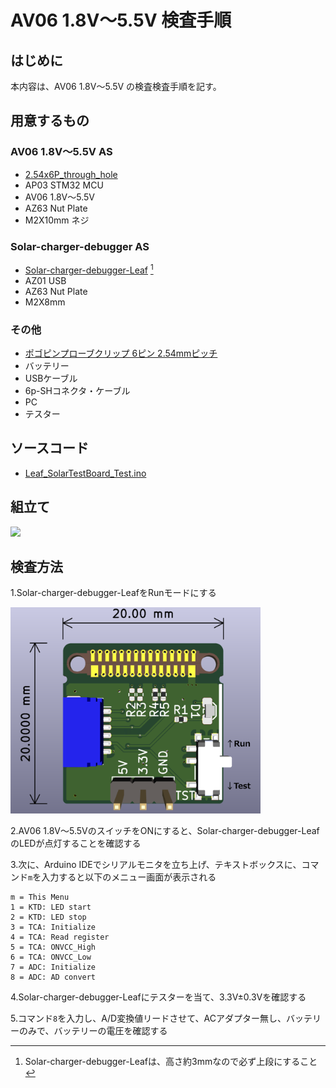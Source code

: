 # AV06 1.8V～5.5V 検査手順
## はじめに
本内容は、AV06 1.8V～5.5V の検査検査手順を記す。
## 用意するもの
### AV06 1.8V～5.5V AS
* [2.54x6P_through_hole](https://github.com/Leafony/HW-Design-Files/tree/master/2.54x6P_through_hole)
* AP03 STM32 MCU  
* AV06 1.8V～5.5V
* AZ63 Nut Plate
* M2X10mm ネジ  
### Solar-charger-debugger AS
* [Solar-charger-debugger-Leaf](https://github.com/Leafony/HW-Design-Files/tree/master/Solar-charger-debugger-Leaf) [^1]
* AZ01 USB
* AZ63 Nut Plate
* M2X8mm  
[^1]:Solar-charger-debugger-Leafは、高さ約3mmなので必ず上段にすること
### その他
* [ポゴピンプローブクリップ 6ピン 2.54mmピッチ](https://www.switch-science.com/products/8174)
* バッテリー
* USBケーブル
* 6p-SHコネクタ・ケーブル
* PC
* テスター
## ソースコード
* [Leaf_SolarTestBoard_Test.ino](https://github.com/Leafony/Sample-Sketches/blob/master/Leaf_SolarTestBoard_Test/Leaf_SolarTestBoard_Test.ino)
## 組立て
<img src="./docs/Solar_3.2V_Test.jpg" width="400" />


## 検査方法
1.Solar-charger-debugger-LeafをRunモードにする

<img src="./docs/Solar-charger-debugger-Leaf_3d.png" width="400" />

2.AV06 1.8V～5.5VのスイッチをONにすると、Solar-charger-debugger-LeafのLEDが点灯することを確認する

3.次に、Arduino IDEでシリアルモニタを立ち上げ、テキストボックスに、コマンド`m`を入力すると以下のメニュー画面が表示される
 ```
 m = This Menu
 1 = KTD: LED start
 2 = KTD: LED stop
 3 = TCA: Initialize
 4 = TCA: Read register
 5 = TCA: ONVCC_High
 6 = TCA: ONVCC_Low
 7 = ADC: Initialize
 8 = ADC: AD convert
 ```
4.Solar-charger-debugger-Leafにテスターを当て、3.3V±0.3Vを確認する

5.コマンド`8`を入力し、A/D変換値リードさせて、ACアダプター無し、バッテリーのみで、バッテリーの電圧を確認する
